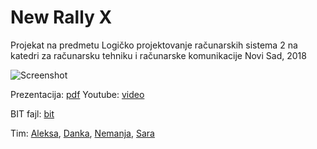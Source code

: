 # New Rally X

Projekat na predmetu Logičko projektovanje računarskih sistema 2 na katedri za računarsku tehniku i računarske komunikacije
Novi Sad, 2018

![Screenshot](https://i.imgur.com/Ya7kS5Rr.jpg)

Prezentacija: [pdf](#)
Youtube: [video](https://youtu.be/18Z-5beB13A)

BIT fajl: [bit](https://github.com/0x8000/new_rally_x/blob/master/NewRallyX.bit)

Tim: [Aleksa](https://github.com/0x8000), [Danka](https://github.com/dankaradovanovic), [Nemanja](https://github.com/nemus95), [Sara](https://github.com/sarabrancic)
